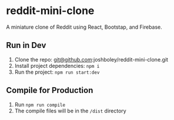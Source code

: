 # reddit-mini-clone

A miniature clone of Reddit using React, Bootstap, and Firebase.

## Run in Dev

1. Clone the repo: git@github.com:joshboley/reddit-mini-clone.git
2. Install project dependencies: `npm i`
3. Run the project: `npm run start:dev`

## Compile for Production

1. Run `npm run compile`
2. The compile files will be in the `/dist` directory